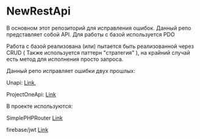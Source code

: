 # NewRestApi
В основном этот репозиторий для исправления ошибок. 
Данный репо представляет собой API.
Для работы с базой используется PDO

Работа с базой реализована (или) пытается быть реализованной  через CRUD ( Также используется паттерн "стратегия" ), на крайний случай есть метод для исполнения просто запроса.



Данный репо исправляет ошибки двух прошлых:

Unapi: [Link](https://github.com/REDGROUL/unapi),

ProjectOneApi: [Link](https://github.com/REDGROUL/ProjectOneAPi)


В проекте используются: 

SimplePHPRouter [Link](https://github.com/REDGROUL/simplePHPRouter)

firebase/jwt [Link](https://github.com/firebase/php-jwt)
